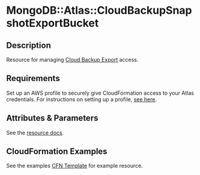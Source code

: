 # MongoDB::Atlas::CloudBackupSnapshotExportBucket

## Description

Resource for managing [Cloud Backup Export](https://www.mongodb.com/docs/api/doc/atlas-admin-api-v2/group/endpoint-cloud-backup-export) access.

## Requirements

Set up an AWS profile to securely give CloudFormation access to your Atlas credentials.
For instructions on setting up a profile, [see here](/README.md#mongodb-atlas-api-keys-credential-management).

## Attributes & Parameters

See the [resource docs](docs/README.md).

## CloudFormation Examples

See the examples [CFN Template](../../examples/cloud-backup-snapshot-export-bucket/CloudBackupSnapshotExportBucket.json) for example resource.